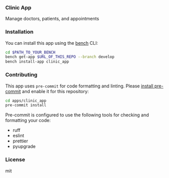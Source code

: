 ### Clinic App

Manage doctors, patients, and appointments

### Installation

You can install this app using the [bench](https://github.com/frappe/bench) CLI:

```bash
cd $PATH_TO_YOUR_BENCH
bench get-app $URL_OF_THIS_REPO --branch develop
bench install-app clinic_app
```

### Contributing

This app uses `pre-commit` for code formatting and linting. Please [install pre-commit](https://pre-commit.com/#installation) and enable it for this repository:

```bash
cd apps/clinic_app
pre-commit install
```

Pre-commit is configured to use the following tools for checking and formatting your code:

- ruff
- eslint
- prettier
- pyupgrade

### License

mit
